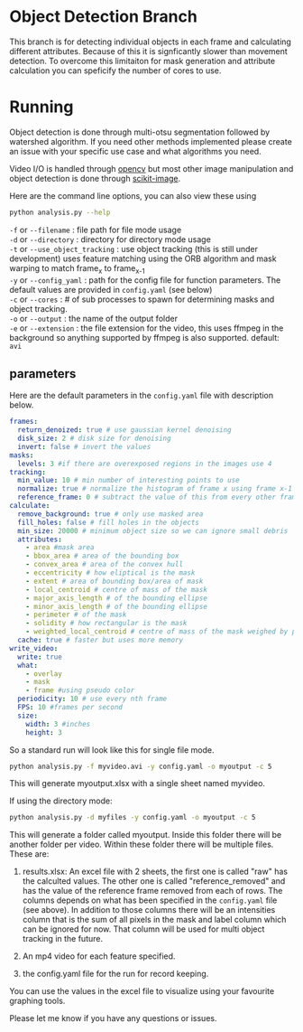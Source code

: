 # Object Detection Branch

This branch is for detecting individual objects in each frame and calculating different attributes. Because of this it is signficantly slower than movement detection. To overcome this limitaiton for mask generation and attribute calculation you can speficify the number of cores to use. 

# Running

Object detection is done through multi-otsu segmentation followed by watershed algorithm. If you need other methods implemented please create an issue with your specific use case and what algorithms you need. 

Video I/O is handled through [opencv](https://opencv.org/) but most other image manipulation and object detection is done through [scikit-image](https://scikit-image.org/). 

Here are the command line options, you can also view these using 

```bash
python analysis.py --help
```

`-f` or `--filename` : file path for file mode usage  
`-d` or `--directory` : directory for directory mode usage  
`-t` or `--use_object_tracking` : use object tracking (this is still under development) uses feature matching using the ORB algorithm and mask warping to match frame<sub>x</sub> to frame<sub>x-1</sub>  
`-y` or `--config_yaml` : path for the config file for function parameters. The default values are provided in `config.yaml`
(see below)  
`-c` or `--cores` : # of sub processes to spawn for determining masks and object tracking.  
`-o` or `--output` : the name of the output folder  
`-e` or `--extension` : the file extension for the video, this uses ffmpeg in the background so anything supported by ffmpeg is also supported. default: `avi`

## parameters

Here are the default parameters in the `config.yaml` file with description below. 

```yaml
frames:
  return_denoized: true # use gaussian kernel denoising 
  disk_size: 2 # disk size for denoising
  invert: false # invert the values
masks:
  levels: 3 #if there are overexposed regions in the images use 4
tracking:
  min_value: 10 # min number of interesting points to use
  normalize: true # normalize the histogram of frame x using frame x-1
  reference_frame: 0 # subtract the value of this from every other frame
calculate:
  remove_background: true # only use masked area
  fill_holes: false # fill holes in the objects
  min_size: 20000 # minimum object size so we can ignore small debris
  attributes:
    - area #mask area
    - bbox_area # area of the bounding box
    - convex_area # area of the convex hull
    - eccentricity # how eliptical is the mask
    - extent # area of bounding box/area of mask
    - local_centroid # centre of mass of the mask
    - major_axis_length # of the bounding ellipse
    - minor_axis_length # of the bounding ellipse
    - perimeter # of the mask
    - solidity # how rectangular is the mask
    - weighted_local_centroid # centre of mass of the mask weighed by pixel intensity 
  cache: true # faster but uses more memory
write_video:
  write: true
  what:
    - overlay
    - mask
    - frame #using pseudo color
  periodicity: 10 # use every nth frame 
  FPS: 10 #frames per second
  size:
    width: 3 #inches
    height: 3
``` 

So a standard run will look like this for single file mode. 

```bash
python analysis.py -f myvideo.avi -y config.yaml -o myoutput -c 5 
```

This will generate myoutput.xlsx with a single sheet named myvideo. 

If using the directory mode:

```bash
python analysis.py -d myfiles -y config.yaml -o myoutput -c 5
```

This will generate a folder called myoutput. Inside this folder there will be another folder per video. Within these 
folder there will be multiple files. These are:

1. results.xlsx: An excel file with 2 sheets, the first one is called "raw" has the calculted values. The other one is 
called "reference_removed" and has the value of the reference frame removed from each of rows. The columns depends on 
what has been specified in the `config.yaml` file (see above). In addition to those columns there will be an intensities 
column that is the sum of all pixels in the mask and label column which can be ignored for now. That column will be used 
for multi object tracking in the future.

2. An mp4 video for each feature specified. 

3. the config.yaml file for the run for record keeping. 

You can use the values in the excel file to visualize using your favourite graphing tools. 

Please let me know if you have any questions or issues. 


